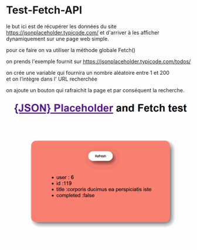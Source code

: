 # Test-Fetch-API



le but ici est de récupérer les données du site https://jsonplaceholder.typicode.com/
et d'arriver à les afficher dynamiquement sur une page web simple.

pour ce faire on va utiliser la méthode globale Fetch()

on prends l'exemple fournit sur https://jsonplaceholder.typicode.com/todos/

on crée une variable qui fournira un nombre aléatoire entre 1 et 200\
et on l’intègre dans l' URL recherchée

on ajoute un bouton qui rafraichit la page et par conséquent la recherche.



![alt text](https://github.com/YaMa-rd/Test-Fetch-API/blob/master/img/ex.gif?raw=true)

